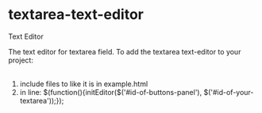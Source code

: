 # textarea-text-editor
Text Editor

The text editor for textarea field.
To add the textarea text-editor to your project:<br><br>
1) include files to <head> like it is in example.html<br>
2) in line: $(function(){initEditor($('#id-of-buttons-panel'), $('#id-of-your-textarea'));});
